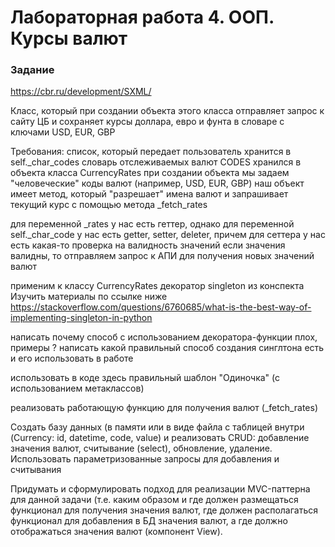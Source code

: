 # Лабораторная работа 4. ООП. Курсы валют

### Задание

https://cbr.ru/development/SXML/

Класс, который при создании объекта этого класса отправляет запрос к сайту ЦБ и сохраняет курсы доллара, евро и фунта в словаре с ключами USD, EUR, GBP

Требования:
список, который передает пользователь хранится в self._char_codes
словарь отслеживаемых валют CODES хранился в объекта класса CurrencyRates
при создании объекта мы задаем "человеческие" коды валют (например, USD, EUR, GBP)
наш объект имеет метод, который "разрешает" имена валют и запрашивает текущий курс с помощью метода _fetch_rates

для переменной _rates у нас есть геттер, однако для переменной self._char_code у нас есть getter, setter, deleter, причем для сеттера у нас есть какая-то проверка на валидность значений
если значения валидны, то отправляем запрос к АПИ для получения новых значений валют

применим к классу CurrencyRates декоратор singleton из конспекта
Изучить материалы по ссылке ниже
https://stackoverflow.com/questions/6760685/what-is-the-best-way-of-implementing-singleton-in-python

написать почему способ с использованием декоратора-функции плох, примеры ?
написать какой правильный способ создания синглтона есть и его использовать в работе

использовать в коде здесь правильный шаблон "Одиночка" (с использованием метаклассов)

реализовать работающую функцию для получения валют (_fetch_rates)

Создать базу данных (в памяти или в виде файла с таблицей внутри (Currency: id, datetime, code, value) и реализовать 
CRUD: добавление значения валют, считывание (select), обновление, удаление. Использовать параметризованные запросы для 
добавления и считывания

Придумать и сформулировать подход для реализации MVC-паттерна для данной задачи (т.е. каким образом и где должен размещаться функционал для получения значения валют, где должен располагаться функционал для добавления в БД значения валют, а где должно отображаться значения валют (компонент View).
